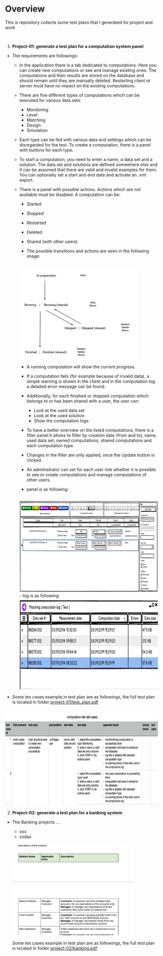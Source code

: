 # Overview

This is repository collects some test plans that I generated for project and work

<br/>

1. **Project-01: generate a test plan for a computation system panel**
- The requirements are followings:
    - In the application there is a tab dedicated to computations. Here you can create new computations or see and manage existing ones. The computations and their results are stored on the database and should remain until they are manually deleted. Restarting client or server must have no impact on the existing computations.
    - There are five different types of computations which can be executed for various data sets:
        - Monitoring
        - Level
        - Matching
        - Design
        - Simulation
    - Each type can be fed with various data and settings which can be disregarded for the test. To create a computation, there is a panel with buttons for each type.
    - To start a computation, you need to enter a name, a data set and a solution. The data set and solutions are defined somewhere else and it can be assumed that there are valid and invalid examples for them. You can optionally set a start and end date and activate an .xml export.
    - There is a panel with possible actions. Actions which are not available must be disabled. A computation can be:
        - Started
        - Stopped
        - Restarted
        - Deleted
        - Shared (with other users)
        
        - The possible transitions and actions are seen in the following image: 
        <br/>
        <img src="./project-01/img/computation_status.png" height="300px">

        <br/>

        - A running computation will show the current progress.

        - If a computation fails (for example because of invalid data), a simple warning is shown in the client and in the computation log a detailed error message can be found.
        - Additionally, for each finished or stopped computation which belongs to or has been shared with a user, the user can:
            - Look at the used data set
            - Look at the used solution
            - Show the computation logs
        - To have a better overview on the listed computations, there is a filter panel.It allows to filter by creation date (from and to), name, used data set, owned computations, shared computations and each computation type.
        - Changes in the filter are only applied, once the Update button is clicked.
        - An administrator can set for each user role whether it is possible to see or create computations and manage computations of other users.
        - panel is as following:
        <br/>
        <img src="./project-01/img/panel.png" height="300px">
        <br/>
        - log is as following:
        <br/>
        <img src="./project-01/img/log.png" height="300px">

- Some tes cases example in test plan are as followings, the full test plan is located in folder [project-01/test_plan.pdf](https://github.com/quereinsteigerin/myTestplanCollection/blob/main/project-01/img/test_plan.pdf)
<br/>
<img src="./project-01/img/test_plan_example.png" height="300px">

2. **Project-02: generate a test plan for a banking system**
- The Banking projects ....
    - xxx
    - xxdax
     <br/>
     <img src="./project-02/img/banking.png" height="300px">

     Some tes cases example in test plan are as followings, the full test plan is located in folder [project-02/banking.pdf](https://github.com/quereinsteigerin/myTestplanCollection/blob/main/project-02/img/banking.pdf)







